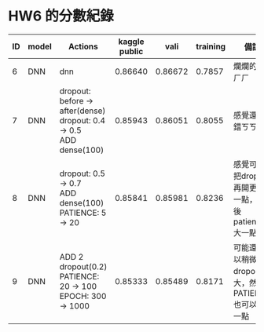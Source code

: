 HW6 的分數紀錄
==============

| ID | model | Actions                                                                 | kaggle public | vali    | training | 備註                                                     |
|----|-------|-------------------------------------------------------------------------|---------------|---------|----------|----------------------------------------------------------|
| 6  |  DNN  | dnn                                                                     |       0.86640 | 0.86672 |   0.7857 | 爛爛的，ㄏㄏ                                             |
| 7  |  DNN  | dropout: before → after(dense)<br>dropout: 0.4 → 0.5<br>ADD dense(100)  |       0.85943 | 0.86051 |   0.8055 | 感覺還不錯ㄎㄎ                                           |
| 8  |  DNN  | dropout: 0.5 → 0.7<br>ADD dense(100)<br>PATIENCE: 5 → 20                |       0.85841 | 0.85981 |   0.8236 | 感覺可以把dropout再開更大一點，然後patience大一點        |
| 9  |  DNN  | ADD 2 dropout(0.2)<br>PATIENCE: 20 → 100<br>EPOCH: 300 → 1000           |       0.85333 | 0.85489 |   0.8171 | 可能還可以稍微把dropout開大，然後PATIENCE也可以大一點    |
